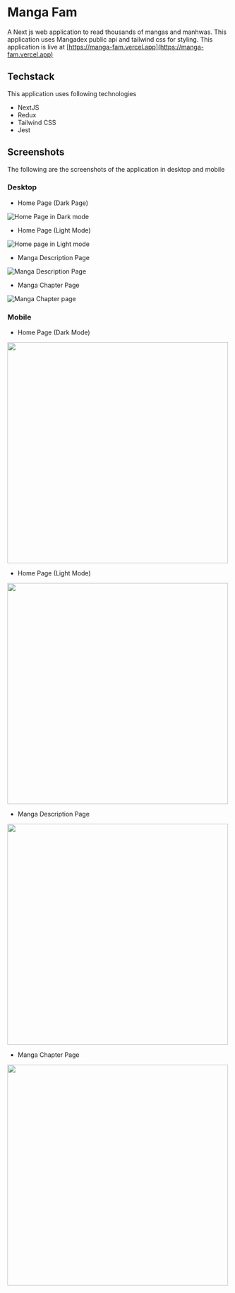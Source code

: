 # Manga Fam

A Next js web application to read thousands of mangas and manhwas. This application uses Mangadex public api and tailwind css for styling.
This application is live at [https://manga-fam.vercel.app](https://manga-fam.vercel.app)

## Techstack

This application uses following technologies

- NextJS
- Redux
- Tailwind CSS
- Jest

## Screenshots

The following are the screenshots of the application in desktop and mobile

### Desktop

- Home Page (Dark Page)

![Home Page in Dark mode](screenshots/homepage-dark.png)

- Home Page (Light Mode)

![Home page in Light mode](screenshots/homepage-light.png)

- Manga Description Page

![Manga Description Page](screenshots/manga-description-dark.png)

- Manga Chapter Page

![Manga Chapter page](screenshots/manga-page-dark.png)

### Mobile

- Home Page (Dark Mode)

<img src="https://github.com/Deep-patra/Manga-fam/blob/main/screenshots/homepage-mobile-dark.png" height="500" />

- Home Page (Light Mode)

<img src="https://github.com/Deep-patra/Manga-fam/blob/main/screenshots/homepage-mobile-light.png" height="500" />

- Manga Description Page

<img src="https://github.com/Deep-patra/Manga-fam/blob/main/screenshots/manga-description-mobile-dark.png" height="500" />

- Manga Chapter Page

<img src="https://github.com/Deep-patra/Manga-fam/blob/main/screenshots/manga-page-mobile-dark.png" height="500" />
